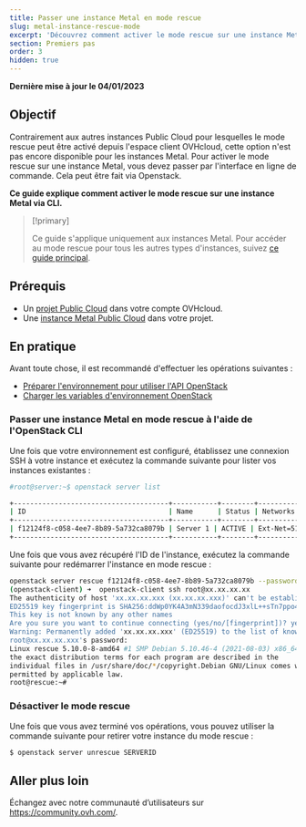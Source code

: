 ```yaml
---
title: Passer une instance Metal en mode rescue
slug: metal-instance-rescue-mode
excerpt: 'Découvrez comment activer le mode rescue sur une instance Metal'
section: Premiers pas
order: 3
hidden: true
---
```


**Dernière mise à jour le 04/01/2023**

## Objectif

Contrairement aux autres instances Public Cloud pour lesquelles le mode rescue peut être activé depuis l'espace client OVHcloud, cette option n'est pas encore disponible pour les instances Metal. Pour activer le mode rescue sur une instance Metal, vous devez passer par l'interface en ligne de commande. Cela peut être fait via Openstack.

**Ce guide explique comment activer le mode rescue sur une instance Metal via CLI.**

> [!primary]
>
> Ce guide s'applique uniquement aux instances Metal. Pour accéder au mode rescue pour tous les autres types d'instances, suivez [ce guide principal](https://docs.ovh.com/ca/fr/public-cloud/passer-une-instance-en-mode-rescue/).

## Prérequis

- Un [projet Public Cloud](https://www.ovhcloud.com/fr-ca/public-cloud/) dans votre compte OVHcloud.
- Une [instance Metal Public Cloud](https://docs.ovh.com/ca/fr/public-cloud/premiers-pas-instance-public-cloud/) dans votre projet.

## En pratique

Avant toute chose, il est recommandé d'effectuer les opérations suivantes :

- [Préparer l'environnement pour utiliser l'API OpenStack](https://docs.ovh.com/ca/fr/public-cloud/prepare_the_environment_for_using_the_openstack_api/)
- [Charger les variables d'environnement OpenStack](https://docs.ovh.com/ca/fr/public-cloud/set-openstack-environment-variables/)

### Passer une instance Metal en mode rescue à l'aide de l'OpenStack CLI

Une fois que votre environnement est configuré, établissez une connexion SSH à votre instance et exécutez la commande suivante pour lister vos instances existantes :

```bash
#root@server:~$ openstack server list

+--------------------------------------+-----------+--------+--------------------------------------------------+--------------+
| ID                                   | Name      | Status | Networks                                         | Image Name   |
+--------------------------------------+-----------+--------+--------------------------------------------------+--------------+
| f12124f8-c058-4ee7-8b89-5a732ca8079b | Server 1 | ACTIVE | Ext-Net=51.xxx.xxx.xxx, 2001:41d0:xxx:xxxx::xxxx | Ubuntu 21.04 |
+--------------------------------------+-----------+--------+--------------------------------------------------+--------------+
``` 

Une fois que vous avez récupéré l'ID de l'instance, exécutez la commande suivante pour redémarrer l'instance en mode rescue :

```bash
openstack server rescue f12124f8-c058-4ee7-8b89-5a732ca8079b --password "csdsdf6dKcj5"
(openstack-client) ➜  openstack-client ssh root@xx.xx.xx.xx
The authenticity of host 'xx.xx.xx.xxx (xx.xx.xx.xxx)' can't be established.
ED25519 key fingerprint is SHA256:ddWp0YK4A3mN339daofocdJ3xlL++sTn7ppo4Lz4Ju0.
This key is not known by any other names
Are you sure you want to continue connecting (yes/no/[fingerprint])? yes
Warning: Permanently added 'xx.xx.xx.xxx' (ED25519) to the list of known hosts.
root@xx.xx.xx.xxx's password:
Linux rescue 5.10.0-8-amd64 #1 SMP Debian 5.10.46-4 (2021-08-03) x86_64The programs included with the Debian GNU/Linux system are free software;
the exact distribution terms for each program are described in the
individual files in /usr/share/doc/*/copyright.Debian GNU/Linux comes with ABSOLUTELY NO WARRANTY, to the extent
permitted by applicable law.
root@rescue:~# 
```

### Désactiver le mode rescue

Une fois que vous avez terminé vos opérations, vous pouvez utiliser la commande suivante pour retirer votre instance du mode rescue :

```bash
$ openstack server unrescue SERVERID
```

## Aller plus loin

Échangez avec notre communauté d’utilisateurs sur <https://community.ovh.com/>.